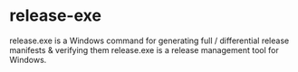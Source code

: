 # release-exe
release.exe is a Windows command for generating full / differential release manifests &amp; verifying them
release.exe is a release management tool for Windows.
